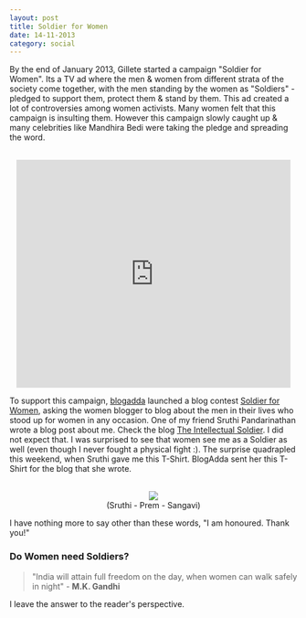 ```yaml
---
layout: post
title: Soldier for Women
date: 14-11-2013
category: social
---
```


By the end of January 2013, Gillete started a campaign "Soldier for Women". Its a TV ad where the men & women from different strata of the society come together, with the men standing by the women as "Soldiers" - pledged to support them, protect them & stand by them. This ad created a lot of controversies among women activists. Many women felt that this campaign is insulting them. However this campaign slowly caught up & many celebrities like Mandhira Bedi were taking the pledge and spreading the word.  

<br/>
<div style="text-align: center;">
<iframe allowfullscreen="" frameborder="0" src="http://www.youtube.com/embed/b4aiso6pvRE?autoplay=0&controls=1&hd=1&showinfo=0&rel=0&wmode=transparent" height="399" width="480"></iframe> 
</div>  

To support this campaign, [blogadda](http://www.blogadda.com) launched a blog contest [Soldier for Women](http://blog.blogadda.com/2013/03/21/soldier-for-women-campaign-indian-bloggers), asking the women blogger to blog about the men in their lives who stood up for women in any occasion. One of my friend Sruthi Pandarinathan wrote a blog post about me. Check the blog [The Intellectual Soldier](http://penurheart.blogspot.in/2013/04/the-intellectual-soldier.html). I did not expect that. I was surprised to see that women see me as a Soldier as well (even though I never fought a physical fight :). The surprise quadrapled this weekend, when Sruthi gave me this T-Shirt. BlogAdda sent her this T-Shirt for the blog that she wrote.  
  
<br/>
<div style="text-align: center;">
<img src="{{site.url}}/img/Premkumar-Masilamani-Soldier-For-Women.jpg#sthash.E6xhsc9P.dpuf"/>
<br>(Sruthi - Prem - Sangavi)
</div>  

I have nothing more to say other than these words, "I am honoured. Thank you!"  

### Do Women need Soldiers?

> "India will attain full freedom on the day, when women can walk safely in night" - **M.K. Gandhi**  

I leave the answer to the reader's perspective.  

